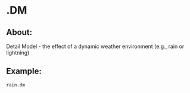 # .DM

## About:
Detail Model - the effect of a dynamic weather environment (e.g., rain or lightning)

## Example:
    rain.dm